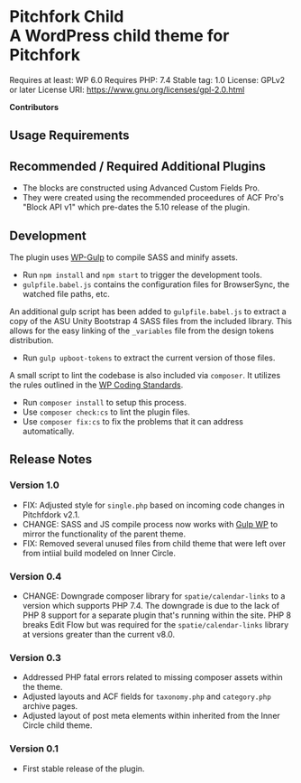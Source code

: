 # Pitchfork Child <br/> A WordPress child theme for Pitchfork

Requires at least: WP 6.0
Requires PHP: 7.4
Stable tag: 1.0
License: GPLv2 or later
License URI: https://www.gnu.org/licenses/gpl-2.0.html

**Contributors**

## Usage Requirements

## Recommended / Required Additional Plugins

- The blocks are constructed using Advanced Custom Fields Pro.
- They were created using the recommended proceedures of ACF Pro's "Block API v1" which pre-dates the 5.10 release of the plugin.

## Development

The plugin uses [WP-Gulp](https://github.com/ahmadawais/WPGulp) to compile SASS and minify assets.

- Run `npm install` and `npm start` to trigger the development tools.
- `gulpfile.babel.js` contains the configuration files for BrowserSync, the watched file paths, etc.

An additional gulp script has been added to `gulpfile.babel.js` to extract a copy of the ASU Unity Bootstrap 4 SASS files from the included library. This allows for the easy linking of the `_variables` file from the design tokens distribution.

- Run `gulp upboot-tokens` to extract the current version of those files.

A small script to lint the codebase is also included via `composer`. It utilizes the rules outlined in the [WP Coding Standards](https://github.com/WordPress/WordPress-Coding-Standards).

- Run `composer install` to setup this process.
- Use `composer check:cs` to lint the plugin files.
- Use `composer fix:cs` to fix the problems that it can address automatically.

## Release Notes

### Version 1.0

- FIX: Adjusted style for `single.php` based on incoming code changes in Pitchfdork v2.1.
- CHANGE: SASS and JS compile process now works with [Gulp WP](https://github.com/cr0ybot/gulp-wp) to mirror the functionality of the parent theme.
- FIX: Removed several unused files from child theme that were left over from intiial build modeled on Inner Circle.

### Version 0.4

- CHANGE: Downgrade composer library for `spatie/calendar-links` to a version which supports PHP 7.4. The downgrade is due to the lack of PHP 8 support for a separate plugin that's running within the site. PHP 8 breaks Edit Flow but was required for the `spatie/calendar-links` library at versions greater than the current v8.0.

### Version 0.3

- Addressed PHP fatal errors related to missing composer assets within the theme.
- Adjusted layouts and ACF fields for `taxonomy.php` and `category.php` archive pages.
- Adjusted layout of post meta elements within inherited from the Inner Circle child theme.

### Version 0.1

- First stable release of the plugin.

